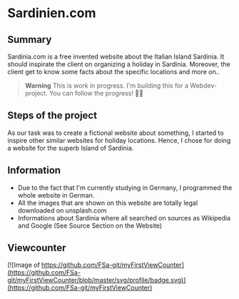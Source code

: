 # Sardinien.com
 
## Summary

Sardinia.com is a free invented website about the Italian Island Sardinia. It should inspirate the client on organizing a holiday in Sardinia. 
Moreover, the client get to know some facts about the specific locations and more on..

> **Warning**
> This is work in progress. I'm building this for a Webdev-project. You can follow the progress!  🙌🏻

## Steps of the project

As our task was to create a fictional website about something, I started to inspire other similar websites for holiday locations. 
Hence, I chose for doing a website for the superb Island of Sardinia. 

## Information

- Due to the fact that I'm currently studying in Germany, I programmed the whole website in German.
- All the images that are shown on this website are totally legal downloaded on unsplash.com 
- Informations about Sardinia where all searched on sources as Wikipedia and Google (See Source Section on the Website)

## Viewcounter

[![Image of https://github.com/FSa-git/myFirstViewCounter](https://github.com/FSa-git/myFirstViewCounter/blob/master/svg/profile/badge.svg)](https://github.com/FSa-git/myFirstViewCounter)
